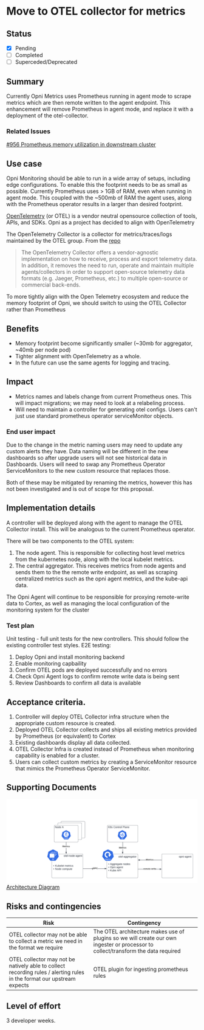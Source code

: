 # Move to OTEL collector for metrics

## Status
 - [x] Pending
 - [ ] Completed
 - [ ] Superceded/Deprecated

## Summary

Currently Opni Metrics uses Prometheus running in agent mode to scrape metrics which are then remote written to the agent endpoint.  This enhancement will remove Prometheus in agent mode, and replace it with a deployment of the otel-collector.

### Related Issues

[#956 Prometheus memory utilization in downstream cluster](https://github.com/rancher/opni/issues/956)

## Use case
Opni Monitoring should be able to run in a wide array of setups, including edge configurations.  To enable this the footprint needs to be as small as possible.  Currently Prometheus uses > 1GB of RAM, even when running in agent mode.  This coupled with the ~500mb of RAM the agent uses, along with the Prometheus operator results in a larger than desired footprint.

[OpenTelemetry](https://opentelemetry.io) (or OTEL) is a vendor neutral opensource collection of tools, APIs, and SDKs.  Opni as a project has decided to align with OpenTelemetry

The OpenTelemetry Collector is a collector for metrics/traces/logs maintained by the OTEL group.  From the [repo](https://github.com/open-telemetry/opentelemetry-collector)
> The OpenTelemetry Collector offers a vendor-agnostic implementation on how to receive, process and export telemetry data. In addition, it removes the need to run, operate and maintain multiple agents/collectors in order to support open-source telemetry data formats (e.g. Jaeger, Prometheus, etc.) to multiple open-source or commercial back-ends.

To more tightly align with the Open Telemetry ecosystem and reduce the memory footprint of Opni, we should switch to using the OTEL Collector rather than Prometheus

## Benefits
 * Memory footprint become significantly smaller (~30mb for aggregator, ~40mb per node pod)
 * Tighter alignment with OpenTelemetry as a whole.
 * In the future can use the same agents for logging and tracing.

## Impact 
 * Metrics names and labels change from current Prometheus ones.  This will impact migrations; we may need to look at a relabeling process.
 * Will need to maintain a controller for generating otel configs.  Users can't just use standard prometheus operator serviceMonitor objects.

 ### End user impact
 Due to the change in the metric naming users may need to update any custom alerts they have.
 Data naming will be different in the new dashboards so after upgrade users will not see historical data in Dashboards.
 Users will need to swap any Prometheus Operator ServiceMonitors to the new custom resource that replaces those.

 Both of these may be mitigated by renaming the metrics, however this has not been investigated and is out of scope for this proposal.

## Implementation details
A controller will be deployed along with the agent to manage the OTEL Collector install.  This will be analogous to the current Prometheus operator.

There will be two components to the OTEL system:
1) The node agent.  This is responsible for collecting host level metrics from the kubernetes node, along with the local kubelet metrics.
1) The central aggregator.  This receives metrics from node agents and sends them to the the remote write endpoint, as well as scraping centralized metrics such as the opni agent metrics, and the kube-api data.

The Opni Agent will continue to be responsible for proxying remote-write data to Cortex, as well as managing the local configuration of the monitoring system for the cluster

### Test plan
Unit testing - full unit tests for the new controllers.  This should follow the existing controller test styles.
E2E testing:
1) Deploy Opni and install monitoring backend
1) Enable monitoring capbaility
1) Confirm OTEL pods are deployed successfully and no errors
1) Check Opni Agent logs to confirm remote write data is being sent
1) Review Dashboards to confirm all data is available

## Acceptance criteria.
1) Controller will deploy OTEL Collector infra structure when the appropriate custom resource is created.
1) Deployed OTEL Collector collects and ships all existing metrics provided by Prometheus (or equivalent) to Cortex
1) Existing dashboards display all data collected.
1) OTEL Collector Infra is created instead of Prometheus when monitoring capability is enabled for a cluster.
1) Users can collect custom metrics by creating a ServiceMonitor resource that mimics the Prometheus Operator ServiceMonitor.

## Supporting Documents
![Architecture Diagram](img/otel-arch.png)
[Architecture Diagram](https://lucid.app/documents/view/7e8dfb6b-9f09-42db-8e7a-fa860b18cba5)

## Risks and contingencies
| **Risk** | **Contingency** |
|---|---|
| OTEL collector may not be able to collect a metric we need in the format we require | The OTEL architecture makes use of plugins so we will create our own ingester or processor to collect/transform the data required |
| OTEL collector may not be natively able to collect recording rules / alerting rules in the format our upstream expects | OTEL plugin for ingesting prometheus rules |
## Level of effort
3 developer weeks.
